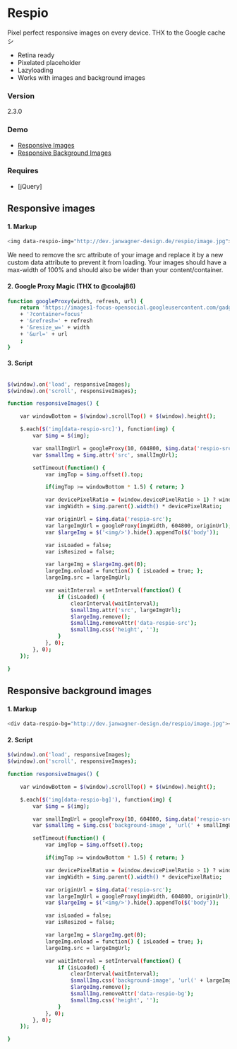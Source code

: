 # Respio
Pixel perfect responsive images on every device.
THX to the Google cache シ

  - Retina ready
  - Pixelated placeholder
  - Lazyloading
  - Works with images and background images

### Version
2.3.0

### Demo
  - [Responsive Images](http://dev.janwagner-design.de/respio/demo_responsive_image.html)
  - [Responsive Background Images](http://dev.janwagner-design.de/respio/demo_responsive_background_image.html)

### Requires

* [jQuery]

## Responsive images
#### 1. Markup
```sh
<img data-respio-img="http://dev.janwagner-design.de/respio/image.jpg">
```
We need to remove the src attribute of your image and replace it by a new custom data attribute to prevent it from loading. Your images should have a max-width of 100% and should also be wider than your content/container.
#### 2. Google Proxy Magic (THX to @coolaj86)
```sh
function googleProxy(width, refresh, url) {
    return 'https://images1-focus-opensocial.googleusercontent.com/gadgets/proxy'
    + '?container=focus'
    + '&refresh=' + refresh
    + '&resize_w=' + width
    + '&url=' + url
    ;
}
```
#### 3. Script
```sh

$(window).on('load', responsiveImages);
$(window).on('scroll', responsiveImages);

function responsiveImages() {

    var windowBottom = $(window).scrollTop() + $(window).height();

    $.each($('img[data-respio-src]'), function(img) {
        var $img = $(img);

        var smallImgUrl = googleProxy(10, 604800, $img.data('respio-src'));
        var $smallImg = $img.attr('src', smallImgUrl);

        setTimeout(function() {
            var imgTop = $img.offset().top;

            if(imgTop >= windowBottom * 1.5) { return; }

            var devicePixelRatio = (window.devicePixelRatio > 1) ? window.devicePixelRatio : 1;
            var imgWidth = $img.parent().width() * devicePixelRatio;

            var originUrl = $img.data('respio-src');
            var largeImgUrl = googleProxy(imgWidth, 604800, originUrl);
            var $largeImg = $('<img/>').hide().appendTo($('body'));

            var isLoaded = false;
            var isResized = false;

            var largeImg = $largeImg.get(0);
            largeImg.onload = function() { isLoaded = true; };
            largeImg.src = largeImgUrl;

            var waitInterval = setInterval(function() {
                if (isLoaded) {
                    clearInterval(waitInterval);
                    $smallImg.attr('src', largeImgUrl);
                    $largeImg.remove();
                    $smallImg.removeAttr('data-respio-src');
                    $smallImg.css('height', '');
                }
            }, 0);
        }, 0);
    });

}
```
## Responsive background images
#### 1. Markup
```sh
<div data-respio-bg="http://dev.janwagner-design.de/respio/image.jpg"></div>
```
#### 2. Script
```sh
$(window).on('load', responsiveImages);
$(window).on('scroll', responsiveImages);

function responsiveImages() {

    var windowBottom = $(window).scrollTop() + $(window).height();

    $.each($('img[data-respio-bg]'), function(img) {
        var $img = $(img);

        var smallImgUrl = googleProxy(10, 604800, $img.data('respio-src'));
        var $smallImg = $img.css('background-image', 'url(' + smallImgUrl + ')');

        setTimeout(function() {
            var imgTop = $img.offset().top;

            if(imgTop >= windowBottom * 1.5) { return; }

            var devicePixelRatio = (window.devicePixelRatio > 1) ? window.devicePixelRatio : 1;
            var imgWidth = $img.parent().width() * devicePixelRatio;

            var originUrl = $img.data('respio-src');
            var largeImgUrl = googleProxy(imgWidth, 604800, originUrl);
            var $largeImg = $('<img/>').hide().appendTo($('body'));

            var isLoaded = false;
            var isResized = false;

            var largeImg = $largeImg.get(0);
            largeImg.onload = function() { isLoaded = true; };
            largeImg.src = largeImgUrl;

            var waitInterval = setInterval(function() {
                if (isLoaded) {
                    clearInterval(waitInterval);
                    $smallImg.css('background-image', 'url(' + largeImgUrl + ')');
                    $largeImg.remove();
                    $smallImg.removeAttr('data-respio-bg');
                    $smallImg.css('height', '');
                }
            }, 0);
        }, 0);
    });

}
```